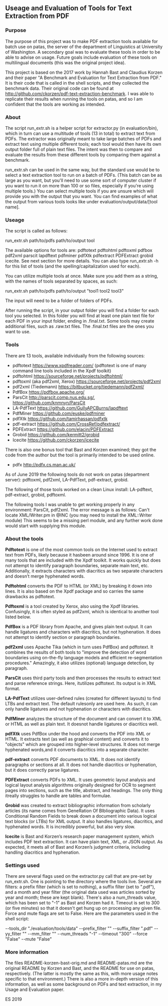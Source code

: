 ## Useage and Evaluation of Tools for Text Extraction from PDF ##


### Purpose

The purpose of this project was to make PDF extraction tools available for batch use on patas, the server of the department of Linguistics at University of Washington.  A secondary goal was to evaluate these tools in order to be able to advise on usage.  Future goals include evaluation of these tools on multilingual documents (this was the original project idea).

This project is based on the 2017 work by Hannah Bast and Claudius Korzen and their paper "A Benchmark and Evaluation for Text Extraction from PDF."  It is their code that is called in the shell scripts, and they collected the benchmark data.  Their original code can be found at http://github.com/ckorzen/pdf-text-extraction-benchmark. I was able to replicate their results when running the tools on patas, and so I am confident that the tools are working as intended. 


### About

The script run_extr.sh is a helper script for extractor.py (in evaluation/bin), which in turn can use a multitude of tools (13 in total) to extract text from PDFs.  The extractor was originally meant to take large batches of PDFs and extract text using multiple different tools; each tool would then have its own output folder full of plain text files. The intent was then to compare and evaluate the results from these different tools by comparing them against a benchmark.

run_extr.sh can be used in the same way, but the standard use would be to select a text extraction tool to run on a batch of PDFs.  (This batch can be as large as you want, but you'll need to use some sort of computer cluster if you want to run it on more than 100 or so files, especially if you're using multiple tools.) You can select multiple tools if you are unsure which will provide you with the output that you want.  You can find examples of what the output from various tools looks like under evaluation/output/data/[tool name].

### Useage

The script is called as follows:

run_extr.sh path/to/pdfs path/to/output tool

The available options for tools are: pdftotext pdftohtml pdftoxml pdfbox pdf2xml parscit lapdftext pdfminer pdfXtk pdfextract PDFExtract grobid icecite.  See next section for more details. You can also type run_extr.sh -h for this list of tools (and the spelling/capitalization used for each). 

You can utilize multiple tools at once.  Make sure you add them as a string, with the names of tools separated by spaces, as such:

run_extr.sh path/to/pdfs path/to/output "tool1 tool2 tool3"

The input will need to be a folder of folders of PDFs.

After running the script, in your output folder you will find a folder for each tool you selected.  In this folder you will find at least one plain text file for each PDF in your input folder, ending in .final.txt.  Some tools may create additional files, such as .raw.txt files.  The .final.txt files are the ones you want to use.

### Tools

There are 13 tools, available individually from the following sources:

+ pdftotext
    https://www.xpdfreader.com/ (pdftotext is one of many command line tools included in the Xpdf toolkit)
+ pdftohtml
    https://sourceforge.net/projects/pdftohtml/
+ pdftoxml (aka pdf2xml, Xerox)
    https://sourceforge.net/projects/pdf2xml
+ pdf2xml (Tiedemann)
    https://bitbucket.org/tiedemann/pdf2xml/
+ PdfBox
    https://pdfbox.apache.org/
+ ParsCit
    http://parscit.comp.nus.edu.sg/, https://github.com/knmnyn/ParsCit
+ LA-PdfText
    https://github.com/GullyAPCBurns/lapdftext
+ PdfMiner
    https://github.com/euske/pdfminer
+ pdfXtk
    https://github.com/tamirhassan/pdfxtk
+ pdf-extract
    https://github.com/CrossRef/pdfextract/
+ PDFExtract
    https://github.com/elacin/PDFExtract
+ Grobid
    https://github.com/kermitt2/grobid
+ Icecite
    https://github.com/ckorzen/icecite

There is also one bonus tool that Bast and Korzen examined; they got the code from the author but the tool is primarily intended to be used online.

+ pdfx
    http://pdfx.cs.man.ac.uk/

As of June 2019 the following tools do not work on patas (department server): pdftoxml, pdf2xml, LA-PdfText, pdf-extract, grobid.

The following of those tools worked on a clean Linux install: LA-pdftext, pdf-extract, grobid, pdftoxml.

The following tools I was unable to get working properly in any environment: ParsCit, pdf2xml.  The error message is as follows: Can't locate XML/Writer.pm in @INC (you may need to install the XML::Writer module) This seems to be a missing perl module, and any further work done would start with supplying this module.

### About the tools

**Pdftotext** is one of the most common tools on the Internet used to extract text from PDFs, likely because it hasbeen around since 1996. It is one of many tools that are included with the Xpdf toolkit. It works quickly but does not attempt to identify paragraph boundaries, separate main text, etc. Additionally, it extracts characters with diacritics as two separate characters and doesn’t merge hyphenated words.

**Pdftohtml** converts the PDF to HTML (or XML) by breaking it down into lines.  It is also based on the Xpdf package and so carries the same drawbacks as pdftotext.

**Pdftoxml** is a tool created by Xerox, also using the Xpdf libraries. Confusingly, it is often styled as pdf2xml, which is identical to another tool listed below.

**PdfBox** is a PDF library from Apache, and gives plain text output.  It can handle ligatures and characters with diacritics, but not hyphenation. It does not attempt to identify section or paragraph boundaries.

**pdf2xml** uses Apache Tika (which in turn uses PdfBox) and pdftotext. It combines the results of both tools to "improve the detection of word boundaries using on-the-fly language models and efficient re-segmentation procedures." Amazingly, it also utilizes (optional) language detection, by paragraph. 

**ParsCit** uses third party tools and then processes the results to extract text and parse reference strings. Here, itutilizes pdftotext. Its output is in XML format.

**LA-PdfText** utilizes user-defined rules (created for different layouts) to find LTBs and extract text. The default rulesonly are used here. As such, it can only handle ligatures and not hyphenation or characters with diacritics.

**PdfMiner** analyzes the structure of the document and can convert it to XML or HTML as well as plain text. It doesnot handle ligatures or diacritics well.

**pdfXtk** uses PdfBox under the hood and converts the PDF into XML or HTML. It extracts text (as well as graphical content) and converts it to "objects" which are grouped into higher-level structures. It does not merge hyphenated words,and it converts diacritics into a separate character.

**pdf-extract** converts PDF documents to XML. It does not identify paragraphs or sections at all. It does not handle diacritics or hyphenation, but it does correctly parse ligatures.

**PDFExtract** converts PDFs to XML. It uses geometric layout analysis and logical layout analysis algorithms originally designed for OCR to segment pages into sections, such as the title, abstract, and headings. The only thing itreally struggles to handle are tables and formulae.

**Grobid** was created to extract bibliographic information from scholarly articles (its name comes from GeneRation Of BIbliographic Data). It uses Conditional Random Fields to break down a document into various logical text blocks (or LTBs) for XML output. It also handles ligatures, diacritics, and hyphenated words. It is incredibly powerful, but also very slow.

**Icecite** is Bast and Korzen’s research paper management system, which includes PDF text extraction. It can have plain text, XML, or JSON output. As expected, it meets all of Bast and Korzen’s judgment criteria, including handling diacritics and hyphenation.


### Settings used

There are several flags used on the extractor.py call that are pre-set by run_extr.sh.  One is pointing to the directory where the tools live.  Several are filters: a prefix filter (which is set to nothing), a suffix filter (set to ".pdf"), and a month and year filter (the original data used was articles sorted by year and month; these are kept blank).  There's also a num_threads value, which has been set to "-1" as Bast and Korzen had it.  Timeout is set to 300 (or five minutes) so that it doesn't get hung up on processing any given file.  Force and mute flags are set to False.  Here are the parameters used in the shell script:

--tools_dir "./evaluation/tools/data" --prefix_filter "" --suffix_filter ".pdf" --yy_filter "" --mm_filter "" --num_threads "-1" --timeout "300" --force "False" --mute "False" 

### More information

The files README-korzen-bast-orig.md and README-patas.md are the original README by Korzen and Bast, and the README for use on patas, respectively.  (The latter is mostly the same as this, with more usage notes specific to that environment.)  There is also a more in-depth version of this information, as well as some background on PDFs and text extraction, in my Usage and Evaluation paper.

ES 2019
